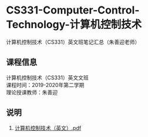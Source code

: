 # CS331-Computer-Control-Technology-计算机控制技术
计算机控制技术（CS331）英文班笔记汇总（朱善迎老师） 
## 课程信息
计算机控制技术（CS331）英文文班  
课程时间：2019-2020年第二学期  
理论授课教师：朱善迎  
## 说明
1. [计算机控制技术（英文）.pdf](https://github.com/Bobyue0118/CS331-Computer-Control-Technology/blob/master/%E8%AE%A1%E7%AE%97%E6%9C%BA%E6%8E%A7%E5%88%B6%E6%8A%80%E6%9C%AF%EF%BC%88%E8%8B%B1%E6%96%87%EF%BC%89.pdf)
